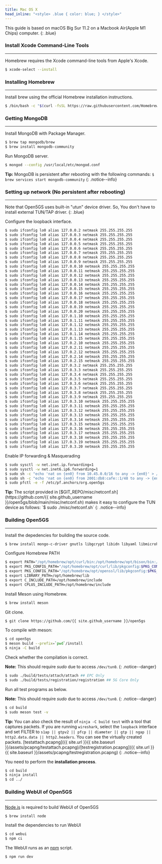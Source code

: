 ```yaml
---
title: Mac OS X
head_inline: "<style> .blue { color: blue; } </style>"
---
```


This guide is based on macOS Big Sur 11.2 on a Macbook Air(Apple M1 Chips) computer.
{: .blue}

### Install Xcode Command-Line Tools
---

Homebrew requires the Xcode command-line tools from Apple's Xcode.
```bash
$ xcode-select --install
```

### Installing Homebrew
---

Install brew using the official Homebrew installation instructions.
```bash
$ /bin/bash -c "$(curl -fsSL https://raw.githubusercontent.com/Homebrew/install/HEAD/install.sh)"
```

### Getting MongoDB
---

Install MongoDB with Package Manager.
```bash
$ brew tap mongodb/brew
$ brew install mongodb-community
```

Run MongoDB server.
```bash
$ mongod --config /usr/local/etc/mongod.conf
```

**Tip:** MongoDB is persistent after rebooting with the following commands:
`$ brew services start mongodb-community`
{: .notice--info}


### Setting up network (No persistent after rebooting)
---

Note that Open5GS uses built-in "utun" device driver. So, You don't have to install external TUN/TAP driver.
{: .blue}

Configure the loopback interface.
```bash
$ sudo ifconfig lo0 alias 127.0.0.2 netmask 255.255.255.255
$ sudo ifconfig lo0 alias 127.0.0.3 netmask 255.255.255.255
$ sudo ifconfig lo0 alias 127.0.0.4 netmask 255.255.255.255
$ sudo ifconfig lo0 alias 127.0.0.5 netmask 255.255.255.255
$ sudo ifconfig lo0 alias 127.0.0.6 netmask 255.255.255.255
$ sudo ifconfig lo0 alias 127.0.0.7 netmask 255.255.255.255
$ sudo ifconfig lo0 alias 127.0.0.8 netmask 255.255.255.255
$ sudo ifconfig lo0 alias 127.0.0.9 netmask 255.255.255.255
$ sudo ifconfig lo0 alias 127.0.0.10 netmask 255.255.255.255
$ sudo ifconfig lo0 alias 127.0.0.11 netmask 255.255.255.255
$ sudo ifconfig lo0 alias 127.0.0.12 netmask 255.255.255.255
$ sudo ifconfig lo0 alias 127.0.0.13 netmask 255.255.255.255
$ sudo ifconfig lo0 alias 127.0.0.14 netmask 255.255.255.255
$ sudo ifconfig lo0 alias 127.0.0.15 netmask 255.255.255.255
$ sudo ifconfig lo0 alias 127.0.0.16 netmask 255.255.255.255
$ sudo ifconfig lo0 alias 127.0.0.17 netmask 255.255.255.255
$ sudo ifconfig lo0 alias 127.0.0.18 netmask 255.255.255.255
$ sudo ifconfig lo0 alias 127.0.0.19 netmask 255.255.255.255
$ sudo ifconfig lo0 alias 127.0.0.20 netmask 255.255.255.255
$ sudo ifconfig lo0 alias 127.0.1.10 netmask 255.255.255.255
$ sudo ifconfig lo0 alias 127.0.1.11 netmask 255.255.255.255
$ sudo ifconfig lo0 alias 127.0.1.12 netmask 255.255.255.255
$ sudo ifconfig lo0 alias 127.0.1.13 netmask 255.255.255.255
$ sudo ifconfig lo0 alias 127.0.1.14 netmask 255.255.255.255
$ sudo ifconfig lo0 alias 127.0.1.15 netmask 255.255.255.255
$ sudo ifconfig lo0 alias 127.0.2.10 netmask 255.255.255.255
$ sudo ifconfig lo0 alias 127.0.2.11 netmask 255.255.255.255
$ sudo ifconfig lo0 alias 127.0.2.12 netmask 255.255.255.255
$ sudo ifconfig lo0 alias 127.0.2.14 netmask 255.255.255.255
$ sudo ifconfig lo0 alias 127.0.2.15 netmask 255.255.255.255
$ sudo ifconfig lo0 alias 127.0.3.2 netmask 255.255.255.255
$ sudo ifconfig lo0 alias 127.0.3.3 netmask 255.255.255.255
$ sudo ifconfig lo0 alias 127.0.3.4 netmask 255.255.255.255
$ sudo ifconfig lo0 alias 127.0.3.5 netmask 255.255.255.255
$ sudo ifconfig lo0 alias 127.0.3.6 netmask 255.255.255.255
$ sudo ifconfig lo0 alias 127.0.3.7 netmask 255.255.255.255
$ sudo ifconfig lo0 alias 127.0.3.8 netmask 255.255.255.255
$ sudo ifconfig lo0 alias 127.0.3.9 netmask 255.255.255.255
$ sudo ifconfig lo0 alias 127.0.3.10 netmask 255.255.255.255
$ sudo ifconfig lo0 alias 127.0.3.11 netmask 255.255.255.255
$ sudo ifconfig lo0 alias 127.0.3.12 netmask 255.255.255.255
$ sudo ifconfig lo0 alias 127.0.3.13 netmask 255.255.255.255
$ sudo ifconfig lo0 alias 127.0.3.14 netmask 255.255.255.255
$ sudo ifconfig lo0 alias 127.0.3.15 netmask 255.255.255.255
$ sudo ifconfig lo0 alias 127.0.3.16 netmask 255.255.255.255
$ sudo ifconfig lo0 alias 127.0.3.17 netmask 255.255.255.255
$ sudo ifconfig lo0 alias 127.0.3.18 netmask 255.255.255.255
$ sudo ifconfig lo0 alias 127.0.3.19 netmask 255.255.255.255
$ sudo ifconfig lo0 alias 127.0.3.20 netmask 255.255.255.255
```

Enable IP forwarding & Masquerading
```bash
$ sudo sysctl -w net.inet.ip.forwarding=1
$ sudo sysctl -w net.inet6.ip6.forwarding=1
$ sudo sh -c "echo 'nat on {en0} from 10.45.0.0/16 to any -> {en0}' > /etc/pf.anchors/org.open5gs"
$ sudo sh -c "echo 'nat on {en0} from 2001:db8:cafe::1/48 to any -> {en0}' > /etc/pf.anchors/org.open5gs"
$ sudo pfctl -e -f /etc/pf.anchors/org.open5gs
```

**Tip:** The script provided in [$GIT_REPO/misc/netconf.sh](https://github.com/{{ site.github_username }}/open5gs/blob/main/misc/netconf.sh) makes it easy to configure the TUN device as follows:
`$ sudo ./misc/netconf.sh`
{: .notice--info}

### Building Open5GS
---

Install the depedencies for building the source code.
```bash
$ brew install mongo-c-driver gnutls libgcrypt libidn libyaml libmicrohttpd nghttp2 pkg-config bison libusrsctp libtins talloc cmake
```

Configure Homebrew PATH
```bash
$ export PATH="/opt/homebrew/opt/curl/bin:/opt/homebrew/opt/bison/bin:/opt/homebrew/bin:$PATH"
$ export PKG_CONFIG_PATH="/opt/homebrew/opt/curl/lib/pkgconfig:$PKG_CONFIG_PATH"
$ export PKG_CONFIG_PATH="/opt/homebrew/opt/openssl/lib/pkgconfig:$PKG_CONFIG_PATH"
$ export LIBRARY_PATH=/opt/homebrew/lib
$ export C_INCLUDE_PATH=/opt/homebrew/include
$ export CPLUS_INCLUDE_PATH=/opt/homebrew/include
```

Install Meson using Homebrew.
```bash
$ brew install meson
```

Git clone.

```bash
$ git clone https://github.com/{{ site.github_username }}/open5gs
```

To compile with meson:

```bash
$ cd open5gs
$ meson build --prefix=`pwd`/install
$ ninja -C build
```

Check whether the compilation is correct.

**Note:** This should require *sudo* due to access `/dev/tun0`.
{: .notice--danger}

```bash
$ sudo ./build/tests/attach/attach ## EPC Only
$ sudo ./build/tests/registration/registration ## 5G Core Only
```

Run all test programs as below.

**Note:** This should require *sudo* due to access `/dev/tun0`.
{: .notice--danger}

```bash
$ cd build
$ sudo meson test -v
```

**Tip:** You can also check the result of `ninja -C build test` with a tool that captures packets. If you are running `wireshark`, select the `loopback` interface and set FILTER to `s1ap || gtpv2 || pfcp || diameter || gtp || ngap || http2.data.data || http2.headers`.  You can see the virtually created packets. [testattach.pcapng]({{ site.url }}{{ site.baseurl }}/assets/pcapng/testattach.pcapng)/[testregistration.pcapng]({{ site.url }}{{ site.baseurl }}/assets/pcapng/testregistration.pcapng)
{: .notice--info}

You need to perform the **installation process**.
```bash
$ cd build
$ ninja install
$ cd ../
```


### Building WebUI of Open5GS
---

[Node.js](https://nodejs.org/) is required to build WebUI of Open5GS

```bash
$ brew install node
```

Install the dependencies to run WebUI

```bash
$ cd webui
$ npm ci
```

The WebUI runs as an [npm](https://www.npmjs.com/) script.

```bash
$ npm run dev
```
